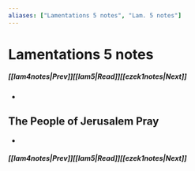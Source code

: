 ```yaml
---
aliases: ["Lamentations 5 notes", "Lam. 5 notes"]
---
```

# Lamentations 5 notes
##### <span class=arrow-left></span>[[lam4notes|Prev]]<span class=navigation-separator></span>[[lam5|Read]]<span class=navigation-separator></span>[[ezek1notes|Next]]<span class=arrow-right></span>
- 
## The People of Jerusalem Pray
- 
##### <span class=arrow-left></span>[[lam4notes|Prev]]<span class=navigation-separator></span>[[lam5|Read]]<span class=navigation-separator></span>[[ezek1notes|Next]]<span class=arrow-right></span>